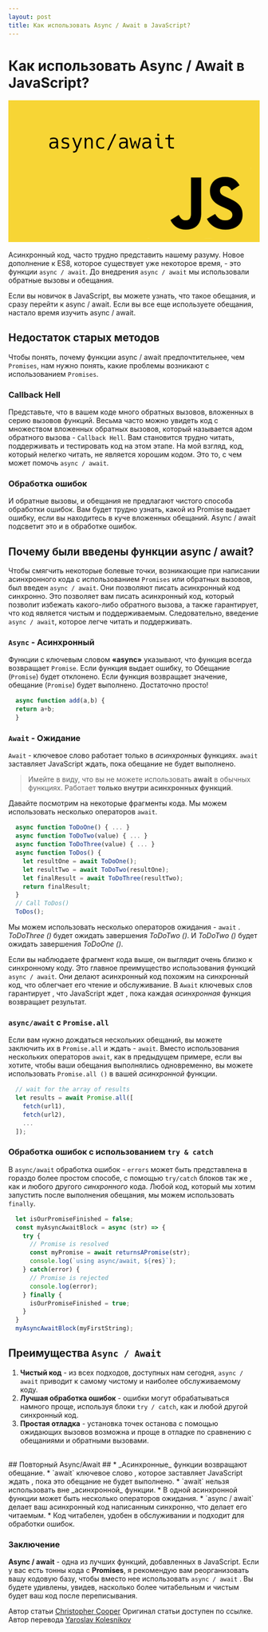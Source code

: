 ```yaml
---
layout: post
title: Как использовать Async / Await в JavaScript?
---
```


# Как использовать Async / Await в JavaScript? 

![Logo-Asinc-Await](https://github.com/YaroslavW/trening-js/blob/master/Texts/Async-Await/img/async-await.jpg "Текст заголовка логотипа 1")

Асинхронный код, часто трудно представить нашему разуму.  Новое дополнение к ES8, которое существует уже некоторое время, - это функции `async / await`. До внедрения `async / await` мы использовали обратные вызовы и обещания.<br/>

Если вы новичок в JavaScript, вы можете узнать, что такое обещания, и сразу перейти к async / await. Если вы все еще используете обещания, настало время изучить async / await.<br/>

## Недостаток старых методов ##
Чтобы понять, почему функции async / await предпочтительнее, чем `Promises`, нам нужно понять, какие проблемы возникают с использованием `Promises`.<br/>

### Callback Hell ###
Представьте, что в вашем коде много обратных вызовов, вложенных в серию вызовов функций. Весьма часто можно увидеть код с множеством вложенных обратных вызовов, который называется адом обратного вызова - `Callback Hell`. Вам становится трудно читать, поддерживать и тестировать код на этом этапе. На мой взгляд, код, который нелегко читать, не является хорошим кодом. Это то, с чем может помочь `async / await`.<br/>

### Обработка ошибок ###
И обратные вызовы, и обещания не предлагают чистого способа обработки ошибок. Вам будет трудно узнать, какой из  Promise выдает ошибку, если вы находитесь в куче вложенных обещаний. Async / await подсветит это и в обработке ошибок.<br/>

## Почему были введены функции async / await? ##
Чтобы смягчить некоторые болевые точки, возникающие при написании асинхронного кода с использованием `Promises` или обратных вызовов, был введен `async / await`. Они позволяют писать асинхронный код синхронно. Это позволяет вам писать асинхронный код, который позволит избежать какого-либо обратного вызова, а также гарантирует, что код является чистым и поддерживаемым. Следовательно, введение `async / await`, которое легче читать и поддерживать.<br/>

### `Async` - Асинхронный ###
Функции с ключевым словом **«async»** указывают, что функция всегда возвращает `Promise`. Если функция выдает ошибку, то Обещание (`Promise`) будет отклонено. Если функция возвращает значение, обещание (`Promise`) будет выполнено. Достаточно просто!<br/>

```javascript
  async function add(a,b) {
  return a+b;
  }
```
### `Await` - Ожидание ###
`Await` - ключевое слово работает только в  _асинхронных_  функциях. `await`  заставляет JavaScript ждать, пока обещание не будет выполнено.<br/>
>Имейте в виду, что вы не можете использовать  **await**  в обычных функциях. Работает **только внутри  асинхронных  функций**.<br/>
>
Давайте посмотрим на некоторые фрагменты кода. Мы можем использовать несколько  операторов `await`.<br/>

```javascript
  async function ToDoOne() { ... }
  async function ToDoTwo(value) { ... }
  async function ToDoThree(value) { ... }
  async function ToDos() {
    let resultOne = await ToDoOne();
    let resultTwo = await ToDoTwo(resultOne);
    let finalResult = await ToDoThree(resultTwo);
    return finalResult;
  }
  // Call ToDos()
  ToDos();
```
Мы можем использовать несколько  операторов ожидания - `await` . _ToDoThree ()_ будет ожидать завершения  _ToDoTwo ()_. И _ToDoTwo ()_  будет ожидать завершения  _ToDoOne ()_. <br/>

Если вы наблюдаете фрагмент кода выше, он выглядит очень близко к синхронному коду. Это главное преимущество использования функций `async / await`. Они делают асинхронный код похожим на синхронный код, что облегчает его чтение и обслуживание. В  `Await`  ключевых слов гарантирует , что JavaScript ждет , пока каждая  _асинхронная_  функция возвращает результат.<br/>

### `async/await` c `Promise.all` ###
Если вам нужно дождаться нескольких обещаний, вы можете заключить их в  `Promise.all` и ждать - `await`. Вместо использования нескольких  операторов `await`,  как в предыдущем примере, если вы хотите, чтобы ваши обещания выполнялись одновременно, вы можете использовать  `Promise.all ()` в вашей  _асинхронной_  функции.

```javascript
  // wait for the array of results
  let results = await Promise.all([
    fetch(url1),
    fetch(url2),
    ...
  ]);
```
### Обработка ошибок с использованием `try & catch` ###
В `async/await` обработка ошибок - `еrrors` может быть представлена в гораздо более простом способе, с помощью `try/catch` блоков так же , как и любого другого _синхронного_ кода. Любой код, который мы хотим запустить после выполнения обещания, мы можем использовать  `finally`.

```javascript
  let isOurPromiseFinished = false;
  const myAsyncAwaitBlock = async (str) => {
    try {
      // Promise is resolved
      const myPromise = await returnsAPromise(str);
      console.log(`using async/await, ${res}`);
    } catch(error) {
      // Promise is rejected
      console.log(error);
    } finally {
      isOurPromiseFinished = true;
    }
  }
  myAsyncAwaitBlock(myFirstString);
```

## Преимущества `Async / Await` ##
1. **Чистый код** -  из всех подходов, доступных нам сегодня, `async / await` приводит к самому чистому и наиболее обслуживаемому коду.<br/>
2. **Лучшая обработка ошибок** -  ошибки могут обрабатываться намного проще, используя блоки `try / catch`, как и любой другой синхронный код.<br/>
3. **Простая отладка** -  установка точек останова с помощью  ожидающих  вызовов возможна и проще в отладке по сравнению с обещаниями и обратными вызовами.<br/>
<br/>
## Повторный Async/Await ##
* _Асинхронные_  функции возвращают обещание.
* `await`  ключевое слово , которое заставляет JavaScript ждать , пока это обещание не будет выполнено.
* `await` нельзя использовать вне _асинхронной_ функции.
* В одной асинхронной функции может быть несколько операторов ожидания.
* `async / await` делает ваш асинхронный код написанным синхронно, что делает его читаемым.
* Код читабелен, удобен в обслуживании и подходит для обработки ошибок.

### Заключение ###
**Async / await** - одна из лучших функций, добавленных в JavaScript. Если у вас есть тонны кода с **Promises**, я рекомендую вам реорганизовать вашу кодовую базу, чтобы вместо нее использовать  `async / await`  . Вы будете удивлены, увидев, насколько более читабельным и чистым будет ваш код после переписывания.<br/>

Автор статьи [Christopher Cooper](https://morioh.com/p/34f72ba9fd06/how-to-use-async-await-in-javascript) Оригинал статьи доступен по ссылке.<br/> Автор перевода [Yaroslav Kolesnikov](https://github.com/YaroslavW)
